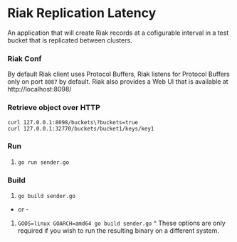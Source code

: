 # Riak Replication Latency
An application that will create Riak records at a cofigurable interval in a test bucket that is replicated between clusters.

### Riak Conf
By default Riak client uses Protocol Buffers, Riak listens for Protocol Buffers only on port `8087` by default. Riak also provides a Web UI that is available at http://localhost:8098/

### Retrieve object over HTTP
```
curl 127.0.0.1:8098/buckets\?buckets=true
curl 127.0.0.1:32770/buckets/bucket1/keys/key1
```

### Run
1. `go run sender.go`

### Build
1. `go build sender.go`
- or -
1. `GOOS=linux GOARCH=amd64 go build sender.go`
^ These options are only required if you wish to run the resulting binary on a different system. 
